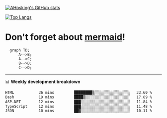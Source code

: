 [![AHosking's GitHub stats](https://github-readme-stats.vercel.app/api?username=ahosking&count_private=true&show_icons=true&theme=onedark&hide_rank=true&include_all_commits=true)](https://github.com/ahosking)

[![Top Langs](https://github-readme-stats.vercel.app/api/top-langs/?username=ahosking&layout=compact&theme=onedark)](https://github.com/ahosking)


# Don't forget about [mermaid](https://github.blog/2022-02-14-include-diagrams-markdown-files-mermaid/)!

```mermaid
  graph TD;
      A-->B;
      A-->C;
      B-->D;
      C-->D;
```
-------

📊 **Weekly development breakdown**

<!--START_SECTION:waka-->

```txt
HTML           36 mins         ████████▒░░░░░░░░░░░░░░░░   33.60 %
Bash           19 mins         ████▒░░░░░░░░░░░░░░░░░░░░   17.89 %
ASP.NET        12 mins         ███░░░░░░░░░░░░░░░░░░░░░░   11.84 %
TypeScript     12 mins         ███░░░░░░░░░░░░░░░░░░░░░░   11.48 %
JSON           10 mins         ██▓░░░░░░░░░░░░░░░░░░░░░░   10.11 %
```

<!--END_SECTION:waka-->
